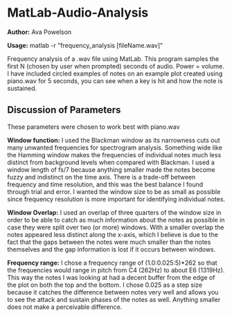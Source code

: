 # MatLab-Audio-Analysis
**Author:** Ava Powelson

**Usage:** matlab -r "frequency_analysis [fileName.wav]"

Frequency analysis of a .wav file using MatLab.
This program samples the first N (chosen by user when prompted) seconds of audio. Power = volume.
I have included circled examples of notes on an example plot created using piano.wav for 5 seconds, you can see when a key is hit and how the note is sustained.

## Discussion of Parameters
These parameters were chosen to work best with piano.wav

**Window function:** I used the Blackman window as its narrowness cuts out many unwanted frequencies for spectrogram analysis. Something wide like the Hamming window makes the frequencies of individual notes much less distinct from background levels when compared with Blackman. I used a window length of fs/7 because anything smaller made the notes become fuzzy and indistinct on the time axis. There is a trade-off between frequency and time resolution, and this was the best balance I found through trial and error. I wanted the window size to be as small as possible since frequency resolution is more important for identifying individual notes.

**Window Overlap:** I used an overlap of three quarters of the window size in order to be able to catch as much information about the notes as possible in case they were split over two (or more) windows. With a smaller overlap the notes appeared less distinct along the x-axis, which I believe is due to the fact that the gaps between the notes were much smaller than the notes themselves and the gap information is lost if it occurs between windows.

**Frequency range:** I chose a frequency range of (1.0:0.025:5)*262 so that the frequencies would range in pitch from C4 (262Hz) to about E6 (1319Hz). This way the notes I was looking at had a decent buffer from the edge of the plot on both the top and the bottom. I chose 0.025 as a step size because it catches the difference between notes very well and allows you to see the attack and sustain phases of the notes as well. Anything smaller does not make a perceivable difference.
